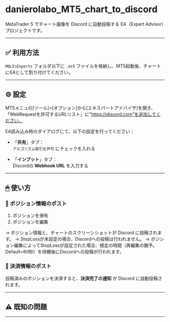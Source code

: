 # danierolabo_MT5_chart_to_discord

MetaTrader 5 でチャート画像を Discord に自動投稿する EA（Expert Advisor）プロジェクトです。

---

## ✅ 利用方法

`MQL5\Experts` フォルダ以下に `.ex5` ファイルを格納し、MT5起動後、チャートにEAとして割り付けてください。

---

## ⚙️ 設定

MT5メニュの[ツール]>[オプション]から[エキスパートアドバイザ]を開き、「WebRequestを許可するURLリスト」に"https://discord.com"を追加してください。

EA読み込み時のダイアログにて、以下の設定を行ってください：

- 「**共有**」タブ：  
  `アルゴリズム取引を許可` にチェックを入れる

- 「**インプット**」タブ：  
  Discordの **Webhook URL** を入力する

---

## 🖱 使い方

### 📌 ポジション情報のポスト

1. ポジションを保有
2. ポジションを編集

→ ポジション情報と、チャートのスクリーンショットが Discord に投稿されます。
→ StopLossが未設定の場合、Discordへの投稿は行われません。
→ ポジション編集によってStopLossが設定された場合、規定の時間（再編集の猶予。Default=60秒）を待機後にDiscordへの投稿が行われます。

### 💸 決済情報のポスト

投稿済みのポジションを決済すると、**決済完了の通知** が Discord に自動投稿されます。

---

## ⚠️ 既知の問題

---

